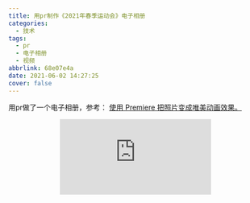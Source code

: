 ```yaml
---
title: 用pr制作《2021年春季运动会》电子相册
categories:
  - 技术
tags:
  - pr
  - 电子相册
  - 视频
abbrlink: 68e07e4a
date: 2021-06-02 14:27:25
cover: false
---
```

用pr做了一个电子相册，参考： [使用 Premiere 把照片变成唯美动画效果。](https://www.bilibili.com/video/BV1Wx41177ps)

<div align=center class="aspect-ratio">
    <iframe src="https://player.bilibili.com/player.html?aid=502918992&&page=1&as_wide=1&high_quality=1&danmaku=0" 
    scrolling="no" 
    border="0" 
    frameborder="no" 
    framespacing="0" 
    high_quality=1
    danmaku=1 
    allowfullscreen="true"> 
    </iframe>
</div>

